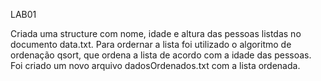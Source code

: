 LAB01

Criada uma structure com nome, idade e altura das pessoas listdas no documento data.txt.
Para ordernar a lista foi utilizado o algoritmo de ordenação qsort, que ordena a lista de acordo com a idade das pessoas.
Foi criado um novo arquivo dadosOrdenados.txt com a lista ordenada.